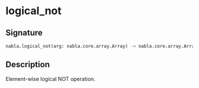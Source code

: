 # logical_not

## Signature

```python
nabla.logical_not(arg: nabla.core.array.Array) -> nabla.core.array.Array
```

## Description

Element-wise logical NOT operation.

